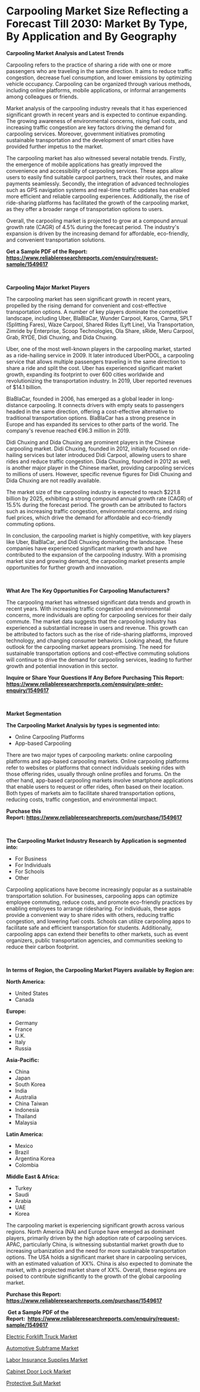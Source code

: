 <p><h1>Carpooling Market Size Reflecting a Forecast Till 2030: Market By Type, By Application and By Geography</h1></p><p><strong>Carpooling Market Analysis and Latest Trends</strong></p>
<p><p>Carpooling refers to the practice of sharing a ride with one or more passengers who are traveling in the same direction. It aims to reduce traffic congestion, decrease fuel consumption, and lower emissions by optimizing vehicle occupancy. Carpooling can be organized through various methods, including online platforms, mobile applications, or informal arrangements among colleagues or friends.</p><p>Market analysis of the carpooling industry reveals that it has experienced significant growth in recent years and is expected to continue expanding. The growing awareness of environmental concerns, rising fuel costs, and increasing traffic congestion are key factors driving the demand for carpooling services. Moreover, government initiatives promoting sustainable transportation and the development of smart cities have provided further impetus to the market.</p><p>The carpooling market has also witnessed several notable trends. Firstly, the emergence of mobile applications has greatly improved the convenience and accessibility of carpooling services. These apps allow users to easily find suitable carpool partners, track their routes, and make payments seamlessly. Secondly, the integration of advanced technologies such as GPS navigation systems and real-time traffic updates has enabled more efficient and reliable carpooling experiences. Additionally, the rise of ride-sharing platforms has facilitated the growth of the carpooling market, as they offer a broader range of transportation options to users.</p><p>Overall, the carpooling market is projected to grow at a compound annual growth rate (CAGR) of 4.5% during the forecast period. The industry's expansion is driven by the increasing demand for affordable, eco-friendly, and convenient transportation solutions.</p></p>
<p><strong>Get a Sample PDF of the Report:&nbsp; <a href="https://www.reliableresearchreports.com/enquiry/request-sample/1549617">https://www.reliableresearchreports.com/enquiry/request-sample/1549617</a></strong></p>
<p>&nbsp;</p>
<p><strong>Carpooling Major Market Players</strong></p>
<p><p>The carpooling market has seen significant growth in recent years, propelled by the rising demand for convenient and cost-effective transportation options. A number of key players dominate the competitive landscape, including Uber, BlaBlaCar, Wunder Carpool, Karos, Carma, SPLT (Splitting Fares), Waze Carpool, Shared Rides (Lyft Line), Via Transportation, Zimride by Enterprise, Scoop Technologies, Ola Share, sRide, Meru Carpool, Grab, RYDE, Didi Chuxing, and Dida Chuxing.</p><p>Uber, one of the most well-known players in the carpooling market, started as a ride-hailing service in 2009. It later introduced UberPOOL, a carpooling service that allows multiple passengers traveling in the same direction to share a ride and split the cost. Uber has experienced significant market growth, expanding its footprint to over 600 cities worldwide and revolutionizing the transportation industry. In 2019, Uber reported revenues of $14.1 billion.</p><p>BlaBlaCar, founded in 2006, has emerged as a global leader in long-distance carpooling. It connects drivers with empty seats to passengers headed in the same direction, offering a cost-effective alternative to traditional transportation options. BlaBlaCar has a strong presence in Europe and has expanded its services to other parts of the world. The company's revenue reached €96.3 million in 2019.</p><p>Didi Chuxing and Dida Chuxing are prominent players in the Chinese carpooling market. Didi Chuxing, founded in 2012, initially focused on ride-hailing services but later introduced Didi Carpool, allowing users to share rides and reduce traffic congestion. Dida Chuxing, founded in 2012 as well, is another major player in the Chinese market, providing carpooling services to millions of users. However, specific revenue figures for Didi Chuxing and Dida Chuxing are not readily available.</p><p>The market size of the carpooling industry is expected to reach $221.8 billion by 2025, exhibiting a strong compound annual growth rate (CAGR) of 15.5% during the forecast period. The growth can be attributed to factors such as increasing traffic congestion, environmental concerns, and rising fuel prices, which drive the demand for affordable and eco-friendly commuting options.</p><p>In conclusion, the carpooling market is highly competitive, with key players like Uber, BlaBlaCar, and Didi Chuxing dominating the landscape. These companies have experienced significant market growth and have contributed to the expansion of the carpooling industry. With a promising market size and growing demand, the carpooling market presents ample opportunities for further growth and innovation.</p></p>
<p>&nbsp;</p>
<p><strong>What Are The Key Opportunities For Carpooling Manufacturers?</strong></p>
<p><p>The carpooling market has witnessed significant data trends and growth in recent years. With increasing traffic congestion and environmental concerns, more individuals are opting for carpooling services for their daily commute. The market data suggests that the carpooling industry has experienced a substantial increase in users and revenue. This growth can be attributed to factors such as the rise of ride-sharing platforms, improved technology, and changing consumer behaviors. Looking ahead, the future outlook for the carpooling market appears promising. The need for sustainable transportation options and cost-effective commuting solutions will continue to drive the demand for carpooling services, leading to further growth and potential innovation in this sector.</p></p>
<p><strong>Inquire or Share Your Questions If Any Before Purchasing This Report: <a href="https://www.reliableresearchreports.com/enquiry/pre-order-enquiry/1549617">https://www.reliableresearchreports.com/enquiry/pre-order-enquiry/1549617</a></strong></p>
<p>&nbsp;</p>
<p><strong>Market Segmentation</strong></p>
<p><strong>The Carpooling Market Analysis by types is segmented into:</strong></p>
<p><ul><li>Online Carpooling Platforms</li><li>App-based Carpooling</li></ul></p>
<p><p>There are two major types of carpooling markets: online carpooling platforms and app-based carpooling markets. Online carpooling platforms refer to websites or platforms that connect individuals seeking rides with those offering rides, usually through online profiles and forums. On the other hand, app-based carpooling markets involve smartphone applications that enable users to request or offer rides, often based on their location. Both types of markets aim to facilitate shared transportation options, reducing costs, traffic congestion, and environmental impact.</p></p>
<p><strong>Purchase this Report:&nbsp;<a href="https://www.reliableresearchreports.com/purchase/1549617">https://www.reliableresearchreports.com/purchase/1549617</a></strong></p>
<p>&nbsp;</p>
<p><strong>The Carpooling Market Industry Research by Application is segmented into:</strong></p>
<p><ul><li>For Business</li><li>For Individuals</li><li>For Schools</li><li>Other</li></ul></p>
<p><p>Carpooling applications have become increasingly popular as a sustainable transportation solution. For businesses, carpooling apps can optimize employee commuting, reduce costs, and promote eco-friendly practices by enabling employees to arrange ridesharing. For individuals, these apps provide a convenient way to share rides with others, reducing traffic congestion, and lowering fuel costs. Schools can utilize carpooling apps to facilitate safe and efficient transportation for students. Additionally, carpooling apps can extend their benefits to other markets, such as event organizers, public transportation agencies, and communities seeking to reduce their carbon footprint.</p></p>
<p>&nbsp;</p>
<p><strong>In terms of Region, the Carpooling Market Players available by Region are:</strong></p>
<p>
    <p> <strong> North America: </strong>
        <ul>
            <li>United States</li>
            <li>Canada</li>
        </ul>
        </p> 
    <p> <strong> Europe: </strong>
        <ul>
            <li>Germany</li>
            <li>France</li>
            <li>U.K.</li>
            <li>Italy</li>
            <li>Russia</li>
        </ul>
        </p> 
    <p> <strong> Asia-Pacific: </strong>
        <ul>
            <li>China</li>
            <li>Japan</li>
            <li>South Korea</li>
            <li>India</li>
            <li>Australia</li>
            <li>China Taiwan</li>
            <li>Indonesia</li>
            <li>Thailand</li>
            <li>Malaysia</li>
        </ul>
        </p> 
    <p> <strong> Latin America: </strong>
        <ul>
            <li>Mexico</li>
            <li>Brazil</li>
            <li>Argentina Korea</li>
            <li>Colombia</li>
        </ul>
        </p> 
    <p> <strong> Middle East & Africa: </strong>
        <ul>
            <li>Turkey</li>
            <li>Saudi</li>
            <li>Arabia</li>
            <li>UAE</li>
            <li>Korea</li>
        </ul>
    </p>
    </p>
<p><p>The carpooling market is experiencing significant growth across various regions. North America (NA) and Europe have emerged as dominant players, primarily driven by the high adoption rate of carpooling services. APAC, particularly China, is witnessing substantial market growth due to increasing urbanization and the need for more sustainable transportation options. The USA holds a significant market share in carpooling services, with an estimated valuation of XX%. China is also expected to dominate the market, with a projected market share of XX%. Overall, these regions are poised to contribute significantly to the growth of the global carpooling market.</p></p>
<p><strong>Purchase this Report: <a href="https://www.reliableresearchreports.com/purchase/1549617">https://www.reliableresearchreports.com/purchase/1549617</a></strong></p>
<p>&nbsp;<strong>Get a Sample PDF of the Report:&nbsp;&nbsp;<a href="https://www.reliableresearchreports.com/enquiry/request-sample/1549617">https://www.reliableresearchreports.com/enquiry/request-sample/1549617</a></strong></p>
<p><strong></strong></p>
<p><p><a href="https://github.com/rahu1501/Market-Research-Report-List-1/blob/main/electric-forklift-truck-market.md">Electric Forklift Truck Market</a></p><p><a href="https://github.com/rahu1503/Market-Research-Report-List-1/blob/main/automotive-subframe-market.md">Automotive Subframe Market</a></p><p><a href="https://medium.com/@klrahulrp23/labor-insurance-supplies-market-research-report-its-history-and-forecast-2023-to-2030-90a917034a16">Labor Insurance Supplies Market</a></p><p><a href="https://medium.com/@nayanmongiarp23/cabinet-door-lock-market-share-evolution-and-market-growth-trends-2023-2030-b5311a6e1ae0">Cabinet Door Lock Market</a></p><p><a href="https://medium.com/@ishankishanrp23/protective-suit-market-outlook-industry-overview-and-forecast-2023-to-2030-166eecd4fa20">Protective Suit Market</a></p></p>